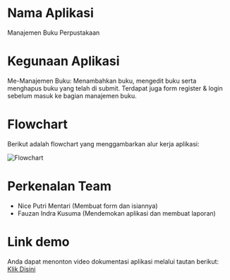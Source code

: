 # Nama Aplikasi
Manajemen Buku Perpustakaan

# Kegunaan Aplikasi
Me-Manajemen Buku: Menambahkan buku, mengedit buku serta menghapus buku yang telah di submit. Terdapat juga form register & login sebelum masuk ke bagian manajemen buku.

# Flowchart
Berikut adalah flowchart yang menggambarkan alur kerja aplikasi:

![Flowchart](https://github.com/user-attachments/assets/000d11c0-1a9b-484f-9708-d4a29d7040a4)

# Perkenalan Team
- Nice Putri Mentari (Membuat form dan isiannya)
- Fauzan Indra Kusuma (Mendemokan aplikasi dan membuat laporan)
  
# Link demo
Anda dapat menonton video dokumentasi aplikasi melalui tautan berikut: [Klik Disini](https://youtu.be/eMv5Umu8v4s?si=gQD-WXLmrli7Rku1)

